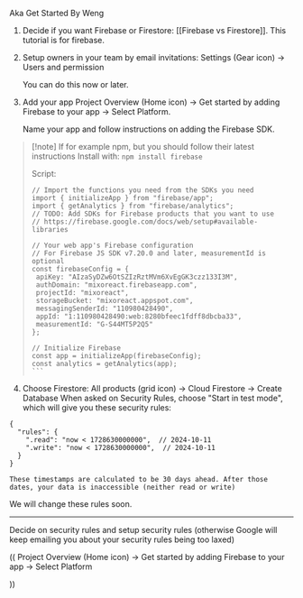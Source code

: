 Aka Get Started
By Weng

1. Decide if you want Firebase or Firestore: [[Firebase vs Firestore]]. This tutorial is for firebase.

2. Setup owners in your team by email invitations:
   Settings (Gear icon) -> Users and permission
   
   You can do this now or later.

3. Add your app
   Project Overview (Home icon) -> Get started by adding Firebase to your app -> Select Platform. 
   
   Name your app and follow instructions on adding the Firebase SDK.

> [!note] If for example npm, but you should follow their latest instructions
> Install with: `npm install firebase`
> 
> Script:
> ````
> // Import the functions you need from the SDKs you need
> import { initializeApp } from "firebase/app";
> import { getAnalytics } from "firebase/analytics";
> // TODO: Add SDKs for Firebase products that you want to use
> // https://firebase.google.com/docs/web/setup#available-libraries
> 
> // Your web app's Firebase configuration
> // For Firebase JS SDK v7.20.0 and later, measurementId is optional
> const firebaseConfig = {
>  apiKey: "AIzaSyDZw6OtSZIzRztMVm6XvEgGK3czz133I3M",
>  authDomain: "mixoreact.firebaseapp.com",
>  projectId: "mixoreact",
>  storageBucket: "mixoreact.appspot.com",
>  messagingSenderId: "110980428490",
>  appId: "1:110980428490:web:8280bfeec1fdff8dbcba33",
>  measurementId: "G-S44MT5P2Q5"
> };
> 
> // Initialize Firebase
> const app = initializeApp(firebaseConfig);
> const analytics = getAnalytics(app);
> ```


4. Choose Firestore:
   All products (grid icon) -> Cloud Firestore -> Create Database
   When asked on Security Rules, choose "Start in test mode", which will give you these security rules:
   
```
{
  "rules": {
    ".read": "now < 1728630000000",  // 2024-10-11
    ".write": "now < 1728630000000",  // 2024-10-11
  }
}
```

	These timestamps are calculated to be 30 days ahead. After those dates, your data is inaccessible (neither read or write)
	
We will change these rules soon.

---







Decide on security rules and setup security rules (otherwise Google will keep emailing you about your security rules being too laxed)

((
Project Overview (Home icon) -> Get started by adding Firebase to your app -> Select Platform




))